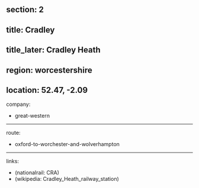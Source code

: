section: 2
----
title: Cradley
----
title_later: Cradley Heath
----
region: worcestershire
----
location: 52.47, -2.09
----
company:
- great-western
----
route:
- oxford-to-worchester-and-wolverhampton
----
links:
- (nationalrail: CRA)
- (wikipedia: Cradley_Heath_railway_station)
